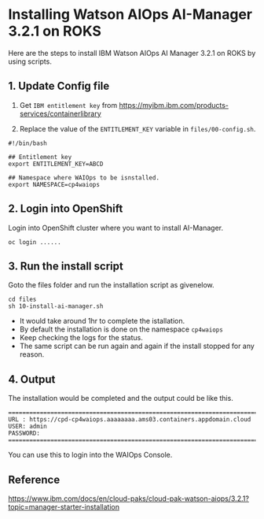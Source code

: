 # Installing Watson AIOps AI-Manager 3.2.1 on ROKS

Here are the steps to install IBM Watson AIOps AI Manager 3.2.1 on ROKS by using scripts.

## 1. Update Config file

1. Get `IBM entitlement key` from https://myibm.ibm.com/products-services/containerlibrary

2. Replace the value of the `ENTITLEMENT_KEY` variable in `files/00-config.sh`.

```
#!/bin/bash

## Entitlement key
export ENTITLEMENT_KEY=ABCD

## Namespace where WAIOps to be isnstalled.
export NAMESPACE=cp4waiops
```

## 2. Login into OpenShift

Login into OpenShift cluster where you want to install AI-Manager.

```
oc login ......
```

## 3. Run the install script

Goto the files folder and run the installation script as givenelow.

```
cd files
sh 10-install-ai-manager.sh
```

- It would take around 1hr to complete the istallation. 
- By default the installation is done on the namespace `cp4waiops`
- Keep checking the logs for the status. 
- The same script can be run again and again if the install stopped for any reason.

## 4. Output
 
The installation would be completed and the output could be like this.

```
=====================================================================================================
URL : https://cpd-cp4waiops.aaaaaaaa.ams03.containers.appdomain.cloud
USER: admin
PASSWORD: 
=====================================================================================================

```
You can use this to login into the WAIOps Console.



## Reference

https://www.ibm.com/docs/en/cloud-paks/cloud-pak-watson-aiops/3.2.1?topic=manager-starter-installation
